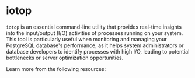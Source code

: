# iotop

`iotop` is an essential command-line utility that provides real-time insights into the input/output (I/O) activities of processes running on your system. This tool is particularly useful when monitoring and managing your PostgreSQL database's performance, as it helps system administrators or database developers to identify processes with high I/O, leading to potential bottlenecks or server optimization opportunities.

Learn more from the following resources:

